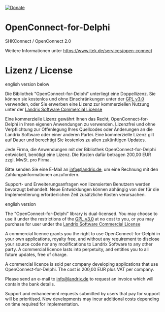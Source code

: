 [![Donate](https://img.shields.io/badge/Donate-PayPal-green.svg)](https://www.paypal.com/cgi-bin/webscr?cmd=_s-xclick&hosted_button_id=5V8N3XFTU495G)

# OpenConnect-for-Delphi

SHKConnect / OpenConnect 2.0

Weitere Informationen unter https://www.itek.de/services/open-connect

# Lizenz / License

english version below

Die Bibliothek "OpenConnect-for-Delphi" unterliegt eine Doppellizenz. Sie können sie kostenlos und
 ohne Einschränkungen unter der [GPL v3.0](https://www.gnu.org/licenses/gpl-3.0.en.html) verwenden, oder Sie erwerben
eine Lizenz zur kommerziellen Nutzung unter der [Landrix Software Commercial License](commercial.license.md)

Eine kommerzielle Lizenz gewährt Ihnen das Recht, OpenConnect-for-Delphi 
in Ihren eigenen Anwendungen zu verwenden. Lizenzfrei und ohne Verpflichtung zur 
Offenlegung Ihres Quellcodes oder Änderungen an die Landrix Software oder einer anderen Partei. 
Eine kommerzielle Lizenz gilt auf Dauer und berechtigt Sie kostenlos zu allen zukünftigen Updates.

Jede Firma, die Anwendungen mit der Bibliothek OpenConnect-for-Delphi entwickelt, benötigt eine Lizenz.
Die Kosten dafür betragen 200,00 EUR zzgl. MwSt. pro Firma.

Bitte senden Sie eine E-Mail an info@landrix.de, um eine Rechnung mit den Zahlungsinformationen anzufordern.

Support- und Erweiterungsanfragen von lizensierten Benutzern werden bevorzugt behandelt. 
Neue Entwicklungen können abhängig von der für die Implementierung erforderlichen Zeit zusätzliche Kosten verursachen.

english version

The "OpenConnect-for-Delphi" library is dual-licensed. You may choose to use it under the restrictions of 
the [GPL v3.0](https://www.gnu.org/licenses/gpl-3.0.en.html) at no cost to you, or you may purchase 
for user under the [Landrix Software Commercial License](./commercial.license.md)

A commercial licence grants you the right to use OpenConnect-for-Delphi in your own applications, 
royalty free, and without any requirement to disclose your source code nor any modifications to
Landrix Software to any other party. A commercial licence lasts into perpetuity, and 
entitles you to all future updates, free of charge.

A commercial licence is sold per company developing applications that use OpenConnect-for-Delphi. 
The cost is 200,00 EUR plus VAT per company.

Please send an e-mail to info@landrix.de to request an invoice which will contain the bank details.

Support and enhancement requests submitted by users that pay for 
support will be prioritised. New developments may incur additional costs depending on time required for implementation.
